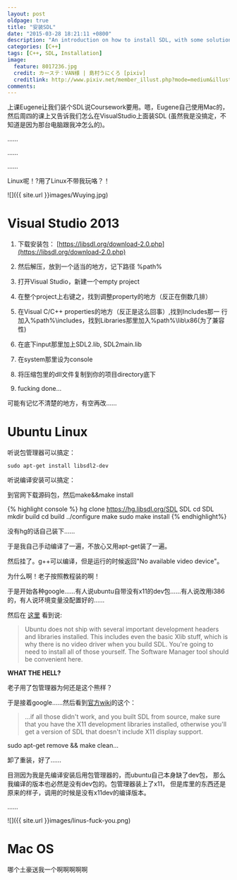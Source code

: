 ```yaml
---
layout: post
oldpage: true
title: "安装SDL"
date: "2015-03-28 18:21:11 +0800"
description: "An introduction on how to install SDL, with some solutions to fix problems"
categories: [C++]
tags: [C++, SDL, Installation]
image:
  feature: 8017236.jpg
  credit: カーステ：VAN様 | 島村うにくろ [pixiv]
  creditlink: http://www.pixiv.net/member_illust.php?mode=medium&illust_id=8017236
comments:
---
```


上课Eugene让我们装个SDL说Coursework要用。嗯，Eugene自己使用Mac的，然后周四的课上又告诉我们怎么在VisualStudio上面装SDL
(虽然我是没搞定，不知道是因为那台电脑跟我冲怎么的)。

……

……

……

Linux呢！?用了Linux不带我玩咯？！

![]({{ site.url }}images/Wuying.jpg)


# Visual Studio 2013

1. 下载安装包： [https://libsdl.org/download-2.0.php](https://libsdl.org/download-2.0.php)

2. 然后解压，放到一个适当的地方，记下路径 %path%

3. 打开Visual Studio，新建一个empty project

4. 在整个project上右键之，找到调整property的地方（反正在倒数几排）

5. 在Visual C/C++ properties的地方（反正是这么回事）,找到Includes那一
   行加入%path%\includes，找到Libraries那里加入%path%\lib\x86(为了兼容性)
6. 在底下input那里加上SDL2.lib, SDL2main.lib

7. 在system那里设为console

8. 将压缩包里的dll文件复制到你的项目directory底下

9. fucking done...

可能有记忆不清楚的地方，有空再改……



# Ubuntu Linux

听说包管理器可以搞定：

```shell
sudo apt-get install libsdl2-dev
```

听说编译安装可以搞定：

到官网下载源码包，然后make&&make install

{% highlight console %}
hg clone https://hg.libsdl.org/SDL SDL
cd SDL
mkdir build
cd build
../configure
make
sudo make install
{% endhighlight%}

没有hg的话自己装下……

于是我自己手动编译了一遍，不放心又用apt-get装了一遍。

然后挂了。g++可以编译，但是运行的时候返回"No available video device"。

为什么啊！老子按照教程装的啊！

于是开始各种google……有人说ubuntu自带没有x11的dev包……有人说改用i386
的，有人说环境变量没配置好的……

然后在
[这里](https://forums.libsdl.org/viewtopic.php?t=7321&sid=1a10fc21944a39bba3e89eeae4e93b38)
看到说:

> Ubuntu does not ship with several important development headers and
> libraries installed. This includes even the basic Xlib stuff, which
> is why there is no video driver when you build SDL. You're going to
> need to install all of those yourself. The Software Manager tool
> should be convenient here.

<strong>WHAT THE HELL?</strong>

老子用了包管理器为何还是这个熊样？

于是接着google……然后看到[官方wiki](http://wiki.libsdl.org/FAQLinux)的这个：

> ...if all those didn't work, and you built SDL from source, make
> sure that you have the X11 development libraries installed,
> otherwise you'll get a version of SDL that doesn't include X11
> display support.

sudo apt-get remove && make clean...

卸了重装，好了……

目测因为我是先编译安装后用包管理器的，而ubuntu自己本身缺了dev包，
那么我编译的版本也必然是没有dev包的。包管理器装上了x11，
但是库里的东西还是原来的样子，调用的时候是没有x11dev的编译版本。

……

![]({{ site.url }}images/linus-fuck-you.png)





# Mac OS

哪个土豪送我一个啊啊啊啊啊
